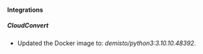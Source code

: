 #### Integrations
##### CloudConvert
- Updated the Docker image to: *demisto/python3:3.10.10.48392*.
